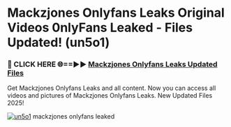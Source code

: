 # Mackzjones Onlyfans Leaks Original Videos 0nlyFans Leaked - Files Updated! (un5o1)

<h3>🔴 CLICK HERE 🌐==►► <a href="https://tinyurl.com/x26r9saj" rel="nofollow">Mackzjones Onlyfans Leaks Updated Files</a></h3>

Get Mackzjones Onlyfans Leaks and all content. Now you can access all videos and pictures of Mackzjones Onlyfans Leaks. New Updated Files 2025!

[![un5o1](https://i.imgur.com/LkgZPqh.gif)](https://tinyurl.com/x26r9saj)
mackzjones onlyfans leaked